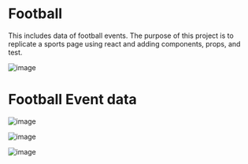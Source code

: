 # Football

This includes data of football events. The purpose of this project is to replicate a sports page using react and adding components, props, and test.

![image](https://user-images.githubusercontent.com/92696290/146813135-29f4ebb7-d80d-495c-833f-cc4cb114e77d.png)

# Football Event data
![image](https://user-images.githubusercontent.com/92696290/146623399-918846c3-fbd6-47df-b975-ffa56155855c.png)

![image](https://user-images.githubusercontent.com/92696290/146813468-f3b181ea-fd3f-4f35-b0d2-9cae9d0eb907.png)

![image](https://user-images.githubusercontent.com/92696290/146813490-2646efaf-bb52-44c4-964c-15cb89e04102.png)
